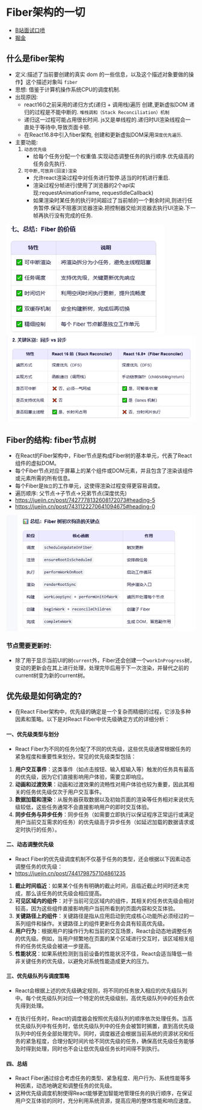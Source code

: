 # Fiber架构的一切
- [B站面试口喷](https://www.bilibili.com/video/BV1ML411S7Fw)
- [掘金](https://juejin.cn/post/7427778132608172073)
## 什么是fiber架构
- 定义:描述了当前要创建的真实 dom 的一些信息，以及这个描述对象要做的操作】这个描述对象叫 ``fiber``
- 思想: 借鉴于计算机操作系统CPU的调度机制.
- 出现原因: 
  - react16()之前采用的递归方式(递归 + 调用栈)遍历 创建,更新虚拟DOM 递归的过程是不能中断的. ``堆栈调和（Stack Reconciliation）机制``
  - 递归这一过程可能占用很长时间. js又是单线程的.递归时UI渲染线程会一直处于等待中,导致页面卡顿.
  - 在React16.8中引入fiber架构, 创建和更新虚拟DOM采用``深度优先遍历``.
- 主要功能:
  1. ``动态优先级``
     - 给每个任务分配一个权重值.实现动态调整任务的执行顺序.优先级高的任务会先执行.
  2. ``可中断,可放弃(回滚)渲染``
     - 允许react渲染过程中对任务进行暂停.适当的时机进行重启.
     - 渲染过程分帧进行(使用了浏览器的2个api实现:requestAnimationFrame, requestIdleCallback)
     - 如果渲染时某任务的执行时间超过了当前帧的一个剩余时间,则进行任务暂停.保证不阻塞浏览器渲染.把控制器交给浏览器去执行UI渲染.下一帧再执行没有完成的任务.

![img_8.png](img_8.png)
![img_9.png](img_9.png)
## Fiber的结构: fiber节点树
- 在React的Fiber架构中，Fiber节点是构成Fiber树的基本单元，代表了React组件的虚拟DOM。
- 每个Fiber节点对应于屏幕上的某个组件或DOM元素，并且包含了渲染该组件或元素所需的所有信息。
- 每个Fiber是``独立``的工作单元，这使得渲染过程变得更容易调度。
- 遍历顺序: 父节点->子节点->兄弟节点(深度优先)
- https://juejin.cn/post/7427778132608172073#heading-5
- https://juejin.cn/post/7431122270641094675#heading-0

![img_10.png](img_10.png)

### 节点需要更新时:
- 除了用于显示当前UI的树``current``外，Fiber还会创建一个``workInProgress``树，变动的更新会在其上进行处理，处理完毕后用于下一次渲染，并替代之前的current树变为新的current树。

## 优先级是如何确定的?
- 在React Fiber架构中，优先级的确定是一个复杂而精细的过程，它涉及多种因素和策略。以下是对React Fiber中优先级确定方式的详细分析：

#### 一、优先级类型与划分

- React Fiber为不同的任务分配了不同的优先级，这些优先级通常根据任务的紧急程度和重要性来划分。常见的优先级类型包括：

1. **用户交互事件**：这类事件（如点击按钮、输入框输入等）触发的任务具有最高的优先级，因为它们直接影响用户体验，需要立即响应。
2. **动画和过渡效果**：动画和过渡效果的流畅性对用户体验也较为重要，因此其相关的任务优先级仅次于用户交互事件。
3. **数据加载和渲染**：从服务器获取数据以及初始页面的渲染等任务相对来说优先级较低，这些任务通常不会直接影响用户的即时交互体验。
4. **同步任务与异步任务**：同步任务（如需要立即执行以保证程序正常运行或满足用户当前交互需求的任务）的优先级高于异步任务（如延迟加载的数据请求或定时执行的任务）。

#### 二、动态调整优先级

- React Fiber的优先级调度机制不仅基于任务的类型，还会根据以下因素动态调整任务的优先级：
- https://juejin.cn/post/7441798757104861235
1. **截止时间临近**：如果某个任务有明确的截止时间，且临近截止时间时还未完成，那么该任务的优先级会相应提高。
2. **可见区域内的组件**：对于当前可见区域内的组件，其相关的任务优先级会相对较高，因为这些组件直接影响用户当前所看到的页面内容和交互体验。
3. **关键路径上的组件**：关键路径是指从应用启动到完成核心功能所必须经过的一系列组件和操作。关键路径上的组件更新任务会具有较高优先级。
4. **用户行为**：根据用户的操作行为和当前的交互场景，React会动态地调整任务的优先级。例如，当用户频繁地在页面的某个区域进行交互时，该区域相关组件的任务优先级会被进一步提高。
5. **性能状况**：如果系统检测到当前设备的性能状况不佳，React会适当降低一些非关键任务的优先级，以避免对系统性能造成更大的压力。

#### 三、优先级队列与调度策略

- React会根据上述的优先级确定规则，将不同的任务放入相应的优先级队列中。每个优先级队列对应一个特定的优先级级别，高优先级队列中的任务会优先得到处理。

- 在执行任务时，React的调度器会按照优先级队列的顺序依次处理任务。当高优先级队列中有任务时，低优先级队列中的任务会被暂时搁置，直到高优先级队列中的任务全部处理完毕。同时，调度器还会根据当前系统的资源状况和任务的紧急程度，合理分配时间片给不同优先级的任务，确保高优先级任务能够及时得到处理，同时也不会让低优先级任务长时间得不到执行。

#### 四、总结

- React Fiber通过综合考虑任务的类型、紧急程度、用户行为、系统性能等多种因素，动态地确定和调整任务的优先级。
- 这种优先级调度机制使得React能够更加智能地管理任务的执行顺序，在保证用户交互体验的同时，充分利用系统资源，提高应用的整体性能和响应速度。


